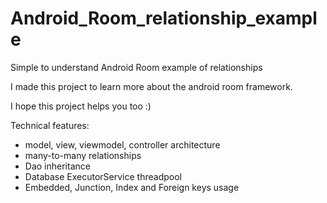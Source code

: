 # Android_Room_relationship_example
Simple to understand Android Room example of relationships


I made this project to learn more about the android room framework. 

I hope this project helps you too :)



Technical features: 
  - model, view, viewmodel, controller architecture
  - many-to-many relationships
  - Dao inheritance
  - Database ExecutorService threadpool
  - Embedded, Junction, Index and Foreign keys usage
